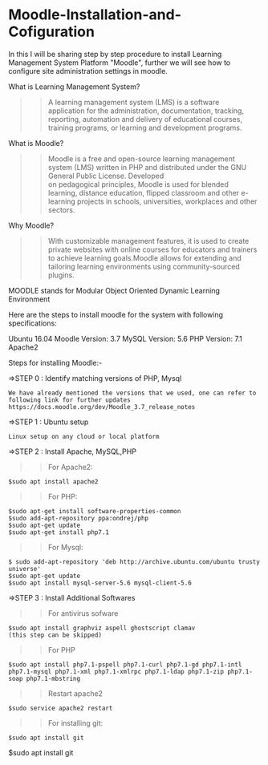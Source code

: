 # Moodle-Installation-and-Cofiguration
In this I will be sharing step by step procedure to install Learning Management System Platform "Moodle", further we will see how to configure site administration settings in moodle. 

What is Learning Management System?
>>A learning management system (LMS) is a software application for the administration, documentation, tracking, reporting, automation and delivery of educational courses, training programs, or learning and development programs.

What is Moodle?
>>Moodle is a free and open-source learning management system (LMS) written in PHP and distributed under the GNU General Public License. Developed on pedagogical principles, Moodle is used for blended learning, distance education, flipped classroom and other e-learning projects in schools, universities, workplaces and other sectors.

Why Moodle?
>>With customizable management features, it is used to create private websites with online courses for educators and trainers to achieve learning goals.Moodle allows for extending and tailoring learning environments using community-sourced plugins.

MOODLE stands for Modular Object Oriented Dynamic Learning Environment

Here are the steps to install moodle for the system with following specifications:

Ubuntu 16.04
Moodle Version: 3.7
MySQL Version: 5.6
PHP Version: 7.1
Apache2

Steps for installing Moodle:-

=>STEP 0 : Identify matching versions of PHP, Mysql
    
    We have already mentioned the versions that we used, one can refer to following link for further updates 
    https://docs.moodle.org/dev/Moodle_3.7_release_notes

=>STEP 1 : Ubuntu setup
    
    Linux setup on any cloud or local platform

=>STEP 2 : Install Apache, MySQL,PHP

>>For Apache2:
    
    $sudo apt install apache2
    
>>For PHP:
    
    $sudo apt-get install software-properties-common
    $sudo add-apt-repository ppa:ondrej/php
    $sudo apt-get update
    $sudo apt-get install php7.1

>>For Mysql:
    
    $ sudo add-apt-repository 'deb http://archive.ubuntu.com/ubuntu trusty universe' 
    $sudo apt-get update
    $sudo apt install mysql-server-5.6 mysql-client-5.6
    
=>STEP 3 : Install Additional Softwares
    
>>For antivirus sofware
    
    $sudo apt install graphviz aspell ghostscript clamav
    (this step can be skipped)
    
>>For PHP 
    
    $sudo apt install php7.1-pspell php7.1-curl php7.1-gd php7.1-intl php7.1-mysql php7.1-xml php7.1-xmlrpc php7.1-ldap php7.1-zip php7.1-soap php7.1-mbstring

>>Restart apache2

    $sudo service apache2 restart

>>For installing git:
    
    $sudo apt install git

$sudo apt install git

       
       
